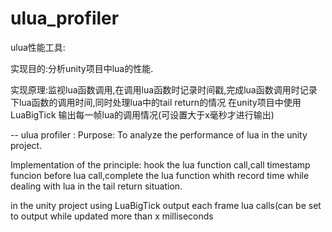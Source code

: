 # ulua_profiler

ulua性能工具:

实现目的:分析unity项目中lua的性能.

实现原理:监视lua函数调用,在调用lua函数时记录时间戳,完成lua函数调用时记录下lua函数的调用时间,同时处理lua中的tail return的情况
在unity项目中使用LuaBigTick 输出每一帧lua的调用情况(可设置大于x毫秒才进行输出)

-- 
ulua profiler :
Purpose: To analyze the performance of lua in the unity project.

Implementation of the principle: hook the lua function call,call timestamp funcion before lua call,complete the lua function whith record time
while dealing with lua in the tail return situation.

in the unity project using LuaBigTick output each frame lua calls(can be set to output while updated more than x milliseconds
